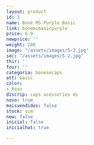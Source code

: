 ```yaml
---
layout: product
id: 3
name: Boné MS Purple Basic
link: bonemsbasicpurple
price: 6.9
newprice: ''
weight: 200
image: "/assets/images/5-2.jpg"
sec: "/assets/images/5-2.jpg"
thir: ''
four: ''
categoria: bonesecaps
att: basic
color:
- Roxo
discrip: caps acessorios ms
novo: true
maisvendidos: false
stock: sim
new: false
inicial: false
inicialhat: true

---
```

